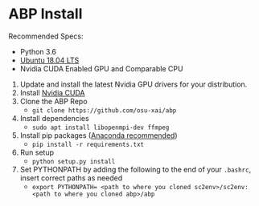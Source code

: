 ABP Install
============================
Recommended Specs:
 - Python 3.6
 - [Ubuntu 18.04 LTS](https://ubuntu.com/download/desktop)
 - Nvidia CUDA Enabled GPU and Comparable CPU

1. Update and install the latest Nvidia GPU drivers for your distribution.
2. Install [Nvidia CUDA](https://developer.nvidia.com/cuda-toolkit)
3. Clone the ABP Repo
    - `git clone https://github.com/osu-xai/abp`
4. Install dependencies
    - `sudo apt install libopenmpi-dev ffmpeg`
5. Install pip packages ([Anaconda recommended](https://www.anaconda.com/distribution/))
    - `pip install -r requirements.txt`
6. Run setup
    - `python setup.py install`
7. Set PYTHONPATH by adding the following to the end of your `.bashrc`, insert correct paths as needed
    - `export PYTHONPATH= <path to where you cloned sc2env>/sc2env:<path to where you cloned abp>/abp`